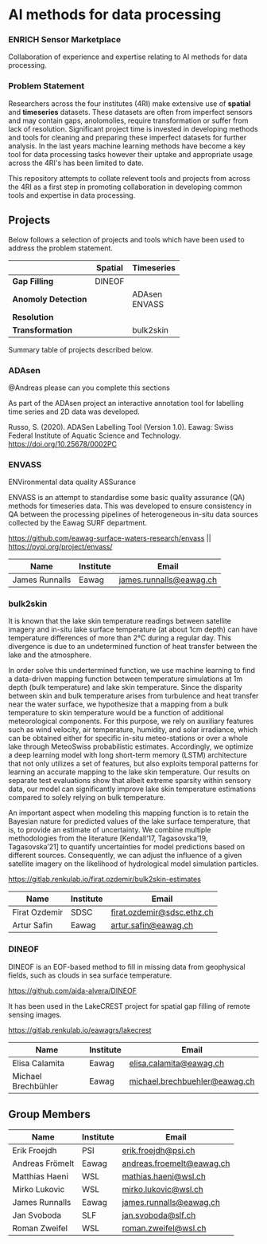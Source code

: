 # AI methods for data processing

### ENRICH Sensor Marketplace

Collaboration of experience and expertise relating to AI methods for data processing.

### Problem Statement

Researchers across the four institutes (4RI) make extensive use of **spatial** and **timeseries** datasets. These datasets are often from imperfect sensors and may contain gaps, anolomolies, require transformation or suffer from lack of resolution. Significant project time is invested in developing methods and tools for cleaning and preparing these imperfect datasets for further analysis. In the last years machine learning methods have become a key tool for data processing tasks however their uptake and appropriate usage across the 4RI's has been limited to date.

This repository attempts to collate relevent tools and projects from across the 4RI as a first step in promoting collaboration in developing common tools and expertise in data processing.

## Projects

Below follows a selection of projects and tools which have been used to address the problem statement. 

|                       | Spatial | Timeseries         |
| --------------------- | ------- | ------------------ |
| **Gap Filling**       | DINEOF  |                    |
| **Anomoly Detection** |         | ADAsen <br> ENVASS |
| **Resolution**        |         |                    |
| **Transformation**    |         | bulk2skin          |

Summary table of projects described below.

### ADAsen

@Andreas please can you complete this sections

As part of the ADAsen project an interactive annotation tool for labelling time series and 2D data was developed.

Russo, S. (2020). ADASen Labelling Tool (Version 1.0). Eawag: Swiss Federal Institute of Aquatic Science and Technology. https://doi.org/10.25678/0002PC

### ENVASS

ENVironmental data quality ASSurance

ENVASS is an attempt to standardise some basic quality assurance (QA) methods for timeseries data. This was developed to ensure consistency in QA between the processing pipelines of heterogeneous in-situ data sources collected by the Eawag SURF department.

https://github.com/eawag-surface-waters-research/envass ||
https://pypi.org/project/envass/

| Name           | Institute | Email                   |
| -------------- | --------- | ----------------------- |
| James Runnalls | Eawag     | james.runnalls@eawag.ch |

### bulk2skin

It is known that the lake skin temperature readings between satellite imagery and in-situ lake surface temperature (at about 1cm depth) can have temperature differences of more than 2°C during a regular day. This divergence is due to an undetermined function of heat transfer between the lake and the atmosphere.

In order solve this undertermined function, we use machine learning to find a data-driven mapping function between temperature simulations at 1m depth (bulk temperature) and lake skin temperature. Since the disparity between skin and bulk temperature arises from turbulence and heat transfer near the water surface, we hypothesize that a mapping from a bulk temperature to skin temperature would be a function of additional meteorological components. For this purpose, we rely on auxiliary features such as wind velocity, air temperature, humidity, and solar irradiance, which can be obtained either for specific in-situ meteo-stations or over a whole lake through MeteoSwiss probabilistic estimates. Accordingly, we optimize a deep learning model with long short-term memory (LSTM) architecture that not only utilizes a set of features, but also exploits temporal patterns for learning an accurate mapping to the lake skin temperature. Our results on separate test evaluations show that albeit extreme sparsity within sensory data, our model can significantly improve lake skin temperature estimations compared to solely relying on bulk temperature.

An important aspect when modeling this mapping function is to retain the Bayesian nature for predicted values of the lake surface temperature, that is, to provide an estimate of uncertainty. We combine multiple methodologies from the literature [Kendall’17, Tagasovska’19, Tagasovska’21] to quantify uncertainties for model predictions based on different sources. Consequently, we can adjust the influence of a given satellite imagery on the likelihood of hydrological model simulation particles.

https://gitlab.renkulab.io/firat.ozdemir/bulk2skin-estimates

| Name          | Institute | Email                      |
| ------------- | --------- | -------------------------- |
| Firat Ozdemir | SDSC      | firat.ozdemir@sdsc.ethz.ch |
| Artur Safin   | Eawag     | artur.safin@eawag.ch       |

### DINEOF

DINEOF is an EOF-based method to fill in missing data from geophysical fields, such as clouds in sea surface temperature.

https://github.com/aida-alvera/DINEOF

It has been used in the LakeCREST project for spatial gap filling of remote sensing images.

https://gitlab.renkulab.io/eawagrs/lakecrest

| Name                | Institute | Email                         |
| ------------------- | --------- | ----------------------------- |
| Elisa Calamita      | Eawag     | elisa.calamita@eawag.ch       |
| Michael Brechbühler | Eawag     | michael.brechbuehler@eawag.ch |

## Group Members

| Name            | Institute | Email                     |
| --------------- | --------- | ------------------------- |
| Erik Froejdh    | PSI       | erik.froejdh@psi.ch       |
| Andreas Frömelt | Eawag     | andreas.froemelt@eawag.ch |
| Matthias Haeni  | WSL       | mathias.haeni@wsl.ch      |
| Mirko Lukovic   | WSL       | mirko.lukovic@wsl.ch      |
| James Runnalls  | Eawag     | james.runnalls@eawag.ch   |
| Jan Svoboda     | SLF       | jan.svoboda@slf.ch        |
| Roman Zweifel   | WSL       | roman.zweifel@wsl.ch      |
